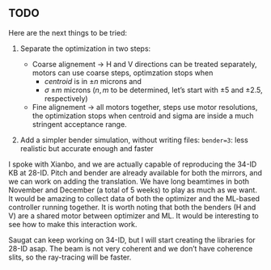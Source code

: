 ## TODO

Here are the next things to be tried:
 
1) Separate the optimization in two steps:
    + Coarse alignement $\rightarrow$ H and V directions can be treated separately, motors can use coarse steps, optimzation stops when 
      - $centroid$ is in $\pm n$ microns and 
      - $\sigma$ $\pm m$ microns 
    ($n,m$ to be determined, let’s start with $\pm5$ and $\pm2.5$, respectively)
   + Fine alignement $\rightarrow$ all motors together, steps use motor resolutions, the optimization stops when centroid and sigma are inside a much stringent acceptance range.

2) Add a simpler bender simulation, without writing files: `bender=3`: 
    less realistic but accurate enough and faster    
 
I spoke with Xianbo, and we are actually capable of reproducing the 34-ID KB at 28-ID. Pitch and bender are already available for both the mirrors, and we can work on adding the translation. We have long beamtimes in both November and December (a total of 5 weeks) to play as much as we want. It would be amazing to collect data of both the optimizer and the ML-based controller running together. It is worth noting that both the benders (H and V) are a shared motor between optimizer and ML. It would be interesting to see how to make this interaction work.


Saugat can keep working on 34-ID, but I will start creating the libraries for 28-ID asap. The beam is not very coherent and we don’t have coherence slits, so the ray-tracing will be faster.